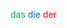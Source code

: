 <font color="#00b050">das</font> 
<font color="#0070c0">die </font>
<font color="#ff0000">der</font>
